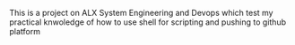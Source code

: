 This is a project on ALX System Engineering and Devops which test my practical knwoledge of how to use shell for scripting and pushing to github platform